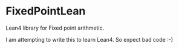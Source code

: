 # FixedPointLean

Lean4 library for Fixed point arithmetic.

I am attempting to write this to learn Lean4. So expect bad code :-)
